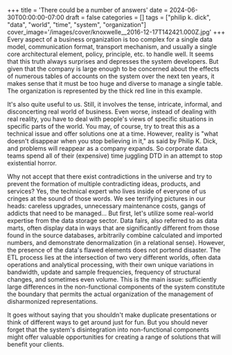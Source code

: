 +++
title = 'There could be a number of answers'
date = 2024-06-30T00:00:00-07:00
draft = false
categories = []
tags = ["philip k. dick", "data", "world", "time", "system", "organization"]
cover_image='/images/cover/knoxwelle__2016-12-17T142421.000Z.jpg'
+++
Every aspect of a business organization is too complex for a single data model, communication format, transport mechanism, and usually a single core architectural element, policy, principle, etc. to handle well. It seems that this truth always surprises and depresses the system developers. But given that the company is large enough to be concerned about the effects of numerous tables of accounts on the system over the next ten years, it makes sense that it must be too huge and diverse to manage a single table. The organization is represented by the thick red line in this example.

It's also quite useful to us. Still, it involves the tense, intricate, informal, and disconcerting real world of business. Even worse, instead of dealing with real reality, you have to deal with people's views of specific situations in specific parts of the world. You may, of course, try to treat this as a technical issue and offer solutions one at a time. However, reality is "what doesn't disappear when you stop believing in it," as said by Philip K. Dick, and problems will reappear as a company expands. So corporate data teams spend all of their (expensive) time juggling DTD in an attempt to stop existential horror. 

Why not accept that there exist contradictions in the universe and try to prevent the formation of multiple contradicting ideas, products, and services? Yes, the technical expert who lives inside of everyone of us cringes at the sound of those words. We see terrifying pictures in our heads: careless upgrades, unnecessary maintenance costs, gangs of addicts that need to be managed... But first, let's utilize some real-world expertise from the data storage sector. Data fairs, also referred to as data marts, often display data in ways that are significantly different from those found in the source databases, arbitrarily combine calculated and imported numbers, and demonstrate denormalization (in a relational sense). However, the presence of the data's flawed elements does not portend disaster. The ETL process lies at the intersection of two very different worlds, often data operations and analytical processing, with their own unique variations in bandwidth, update and sample frequencies, frequency of structural changes, and sometimes even volume. This is the main issue: sufficiently large differences in the non-functional components of the system constitute the boundary that permits the actual organization of the management of disharmonized representations.

It goes without saying that you shouldn't make duplicate presentations or think of different ways to get around just for fun. But you should never forget that the system's disintegration into non-functional components might offer valuable opportunities for creating a range of solutions that will benefit your clients.